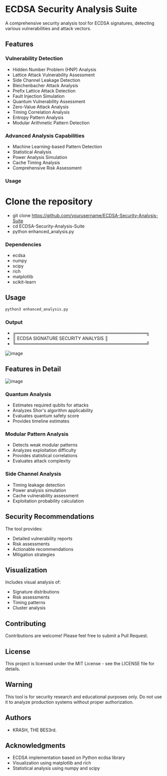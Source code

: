 # ECDSA Security Analysis Suite

A comprehensive security analysis tool for ECDSA signatures, detecting various vulnerabilities and attack vectors.

## Features

### Vulnerability Detection
- Hidden Number Problem (HNP) Analysis
- Lattice Attack Vulnerability Assessment
- Side Channel Leakage Detection
- Bleichenbacher Attack Analysis
- Prefix Lattice Attack Detection
- Fault Injection Simulation
- Quantum Vulnerability Assessment
- Zero-Value Attack Analysis
- Timing Correlation Analysis
- Entropy Pattern Analysis
- Modular Arithmetic Pattern Detection

### Advanced Analysis Capabilities
- Machine Learning-based Pattern Detection
- Statistical Analysis
- Power Analysis Simulation
- Cache Timing Analysis
- Comprehensive Risk Assessment

### Usage
# Clone the repository
- git clone https://github.com/yourusername/ECDSA-Security-Analysis-Suite
- cd ECDSA-Security-Analysis-Suite
- python enhanced_analysis.py


### Dependencies
- ecdsa
- numpy
- scipy
- rich
- matplotlib
- scikit-learn

## Usage

```bash
python3 enhanced_analysis.py
```

### Output

- ╔══════════════════════════════════════════╗
- ║     ECDSA SIGNATURE SECURITY ANALYSIS    ║
- ╚══════════════════════════════════════════╝

![image](https://github.com/user-attachments/assets/bc56d304-2fae-497f-99db-c0c6dce7f66c)


## Features in Detail

![image](https://github.com/user-attachments/assets/c8d22966-aa83-4670-bec8-b1cd329a618e)


### Quantum Analysis
- Estimates required qubits for attacks
- Analyzes Shor's algorithm applicability
- Evaluates quantum safety score
- Provides timeline estimates

### Modular Pattern Analysis
- Detects weak modular patterns
- Analyzes exploitation difficulty
- Provides statistical correlations
- Evaluates attack complexity

### Side Channel Analysis
- Timing leakage detection
- Power analysis simulation
- Cache vulnerability assessment
- Exploitation probability calculation

## Security Recommendations

The tool provides:
- Detailed vulnerability reports
- Risk assessments
- Actionable recommendations
- Mitigation strategies

## Visualization

Includes visual analysis of:
- Signature distributions
- Risk assessments
- Timing patterns
- Cluster analysis

## Contributing

Contributions are welcome! Please feel free to submit a Pull Request.

## License

This project is licensed under the MIT License - see the LICENSE file for details.

## Warning

This tool is for security research and educational purposes only. Do not use it to analyze production systems without proper authorization.

## Authors

- KRASH, THE BES3rd.

## Acknowledgments

- ECDSA implementation based on Python ecdsa library
- Visualization using matplotlib and rich
- Statistical analysis using numpy and scipy
